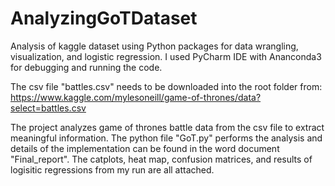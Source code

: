 # AnalyzingGoTDataset
Analysis of kaggle dataset using Python packages for data wrangling, visualization, and logistic regression. I used PyCharm IDE with Ananconda3 for debugging and running the code.

The csv file "battles.csv" needs to be downloaded into the root folder from: https://www.kaggle.com/mylesoneill/game-of-thrones/data?select=battles.csv

The project analyzes game of thrones battle data from the csv file to extract meaningful information. The python file "GoT.py" performs the analysis and details of the implementation can be found in the word document "Final_report". The catplots, heat map, confusion matrices, and results of logisitic regressions from my run are all attached.
